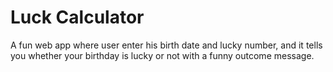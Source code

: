 # Luck Calculator

A fun web app where user enter his birth date and lucky number, and it tells you whether your birthday is lucky or not with a funny outcome message.
